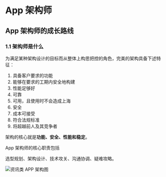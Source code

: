 # App 架构师



## App 架构师的成长路线

### 1.1 架构师是什么

为满足某种架构设计的目标而从整体上构思把控的角色，完美的架构具备下述特征：

1. 具备客户要求的功能
2. 能够在要求的工期内安全地构建
3. 性能足够好
4. 可靠
5. 可用，且使用时不会造成上海
6. 安全
7. 成本可接受
8. 符合法规标准
9. 将超越前人及其竞争者

架构的核心就是**功能、安全、性能和稳定**。

App 架构师的核心职责包括

选型规划、架构设计、技术攻关、沟通协调、疑难攻略。

![资讯类 APP 架构图](https://raw.githubusercontent.com/xiaomanwong/static_file/master/images/%E8%B5%84%E8%AE%AF%E7%B1%BB%20APP%20%E6%9E%B6%E6%9E%84%E5%9B%BE.jpg)